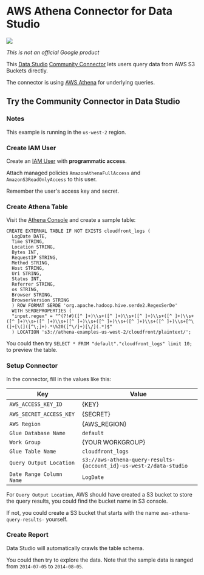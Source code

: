 # AWS Athena Connector for Data Studio

![](./assets/example.png)

*This is not an official Google product*

This [Data Studio](https://datastudio.google.com) [Community
Connector](https://developers.google.com/datastudio/connector) lets users query data from AWS S3 Buckets directly.

The connector is using [AWS Athena](https://aws.amazon.com/athena/) for underlying queries.

## Try the Community Connector in Data Studio

### Notes

This example is running in the `us-west-2` region.

### Create IAM User

Create an [IAM User](https://console.aws.amazon.com/iam/home) with **programmatic access**.

Attach managed policies `AmazonAthenaFullAccess` and `AmazonS3ReadOnlyAccess` to this user.

Remember the user's access key and secret.

### Create Athena Table

Visit the [Athena Console](https://us-west-2.console.aws.amazon.com/athena/home) and create a sample table:

```
CREATE EXTERNAL TABLE IF NOT EXISTS cloudfront_logs (
  LogDate DATE,
  Time STRING,
  Location STRING,
  Bytes INT,
  RequestIP STRING,
  Method STRING,
  Host STRING,
  Uri STRING,
  Status INT,
  Referrer STRING,
  os STRING,
  Browser STRING,
  BrowserVersion STRING
  ) ROW FORMAT SERDE 'org.apache.hadoop.hive.serde2.RegexSerDe'
  WITH SERDEPROPERTIES (
  "input.regex" = "^(?!#)([^ ]+)\\s+([^ ]+)\\s+([^ ]+)\\s+([^ ]+)\\s+([^ ]+)\\s+([^ ]+)\\s+([^ ]+)\\s+([^ ]+)\\s+([^ ]+)\\s+([^ ]+)\\s+[^\(]+[\(]([^\;]+).*\%20([^\/]+)[\/](.*)$"
  ) LOCATION 's3://athena-examples-us-west-2/cloudfront/plaintext/';
```

You could then try `SELECT * FROM "default"."cloudfront_logs" limit 10;` to preview the table.

### Setup Connector

In the connector, fill in the values like this:

Key                      | Value
-------------------------| -----
`AWS_ACCESS_KEY_ID`      | {KEY}
`AWS_SECRET_ACCESS_KEY`  | {SECRET}
`AWS Region`             | {AWS_REGION}
`Glue Database Name`     | `default`
`Work Group`             | {YOUR WORKGROUP}
`Glue Table Name`        | `cloudfront_logs`
`Query Output Location`  | `s3://aws-athena-query-results-{account_id}-us-west-2/data-studio`
`Date Range Column Name` | `LogDate`

For `Query Output Location`, AWS should have created a S3 bucket to store the query results, you could find the bucket name in S3 console.

If not, you could create a S3 bucket that starts with the name `aws-athena-query-results-` yourself.

### Create Report

Data Studio will automatically crawls the table schema.

You could then try to explore the data. Note that the sample data is ranged from `2014-07-05` to `2014-08-05`.
